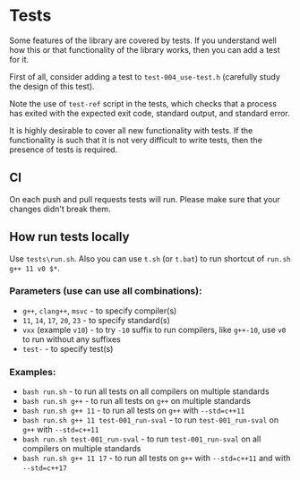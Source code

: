 # Tests

Some features of the library are covered by tests. If you understand well how this or that functionality of the library works, then you can add a test for it.

First of all, consider adding a test to `test-004_use-test.h` (carefully study the design of this test).

Note the use of `test-ref` script in the tests, which checks that a process has exited with the expected exit code, standard output, and standard error.

It is highly desirable to cover all new functionality with tests. If the functionality is such that it is not very difficult to write tests, then the presence of tests is required.

## CI

On each push and pull requests tests will run. Please make sure that your changes didn't break them.

## How run tests locally

Use `tests\run.sh`. Also you can use `t.sh` (or `t.bat`) to run shortcut of `run.sh g++ 11 v0 $*`.

### Parameters (use can use all combinations):

* `g++`, `clang++`, `msvc` - to specify compiler(s)
* `11`, `14`, `17`, `20`, `23` - to specify standard(s)
* `vxx` (example `v10`) - to try `-10` suffix to run compilers, like `g++-10`, use `v0` to run without any suffixes
* `test-` - to specify test(s)

### Examples:
    
* `bash run.sh` - to run all tests on all compilers on multiple standards
* `bash run.sh g++` - to run all tests on `g++` on multiple standards
* `bash run.sh g++ 11` - to run all tests on `g++` with `--std=c++11`
* `bash run.sh g++ 11 test-001_run-sval` - to run `test-001_run-sval` on `g++` with `--std=c++11`
* `bash run.sh test-001_run-sval` - to run `test-001_run-sval` on all compilers on multiple standards
* `bash run.sh g++ 11 17` - to run all tests on `g++` with `--std=c++11` and with `--std=c++17`
